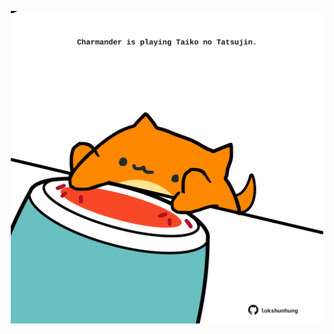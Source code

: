 <!-- built at 04/12/2021, 15:01:57 UTC -->
<p align="center">
  <img width="500" height="500" src="./ReadmeImage.svg">
</p>
